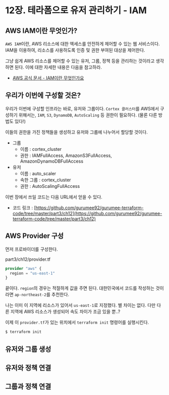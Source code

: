 # 12장. 테라폼으로 유저 관리하기 - IAM

## AWS IAM이란 무엇인가?

`AWS IAM`이란, AWS 리소스에 대한 액세스를 안전하게 제어할 수 있는 웹 서비스이다. IAM을 이용하여, 리소스를 사용하도록 인증 및 권한 부여된 대상을 제어한다.

그냥 쉽게 AWS 리소스를 제어할 수 있는 유저, 그룹, 정책 등을 관리하는 것이라고 생각하면 된다. 이에 대한 자세한 내용은 다음을 참고하라.

* [AWS 공식 문서 - IAM이란 무엇인가요](https://docs.aws.amazon.com/ko_kr/IAM/latest/UserGuide/introduction.html)

## 우리가 이번에 구성할 것은?

우리가 이번에 구성할 인프라는 바로, 유저와 그룹이다. `Cortex 클러스터`를 AWS에서 구성하기 위해서는, `IAM`, `S3`, `DynamoDB`, `AutoScaling` 등 권한이 필요하다. (물론 다른 방법도 있다!)

이들의 권한을 가진 정책들을 생성하고 유저와 그룹에 나누어서 할당할 것이다.

* 그룹
  * 이름 : cortex_cluster
  * 권한 : IAMFullAccess, AmazonS3FullAccess, AmazonDynamoDBFullAccess
* 유저 
  * 이름 : auto_scaler 
  * 속한 그룹 : cortex_cluster
  * 권한 : AutoScalingFullAccess

이번 장에서 쓰일 코드는 다음 URL에서 얻을 수 있다.

* 코드 링크 : [https://github.com/gurumee92/gurumee-terraform-code/tree/master/part3/ch12](https://github.com/gurumee92/gurumee-terraform-code/tree/master/part3/ch12)

## AWS Provider 구성

먼저 프로바이더를 구성한다.

part3/ch12/provider.tf
```tf
provider "aws" {
  region = "us-east-1"
}
```

끝이다. `region`의 경우는 적절하게 값을 주면 된다. 대한민국에서 코드를 작성하는 것이라면 `ap-northeast-2`를 추천한다.

나는 이미 이 지역에 리소스가 있어서 `us-east-1`로 지정했다. 별 차이는 없다. 다만 다른 지역에 AWS 리소스가 생성되어 속도 차이가 조금 있을 뿐..?

이제 이 `provider.tf`가 있는 위치에서 `terraform init` 명령어를 실행시킨다.

```bash
$ terraform init
```

## 유저와 그룹 생성

## 유저와 정책 연결

## 그룹과 정책 연결